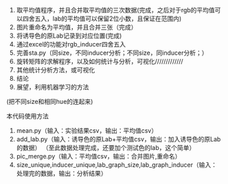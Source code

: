 1. 取平均值程序，并且合并取平均值的三次数据(完成，之后对于rgb的平均值可以四舍五入，lab的平均值可以保留2位小数，且保证在范围内)
2. 图片重命名为平均值，并且合并三张（完成）
3. 将诱导色的原Lab记录到对应位置(完成)
4. 通过excel的功能对rgb_inducer四舍五入 
5. 完善sta.py（同size，不同inducer分析；不同size，同inducer分析；） 
6. 旋转矩阵的求解程序，以及如何统计与分析，可视化///////////// 
7. 其他统计分析方法，或可视化 
8. 结论 
9. 展望，利用机器学习的方法

(把不同size和相同hue的连起来)



本代码使用方法
1. mean.py（输入：实验结果csv，输出：平均值csv） 
2. add_lab.py（输入：诱导色的原Lab+平均值csv，输出：加入诱导色的原Lab的数据）
（至此数据处理完成，还要加个测试色的lab，这个简单） 
3. pic_merge.py（输入：平均值csv，输出：合并图片,重命名）
4. size_unique,inducer_unique,lab_graph_size,lab_graph_inducer（输入：处理完的数据，输出：分析结果）